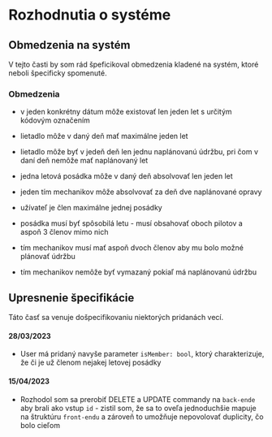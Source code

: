 # Rozhodnutia o systéme

## Obmedzenia na systém

V tejto časti by som rád špeficikoval obmedzenia kladené na systém, ktoré neboli špecificky spomenuté.

### Obmedzenia

- v jeden konkrétny dátum môže existovať len jeden let s určitým kódovým označením

- lietadlo môže v daný deň mať maximálne jeden let

- lietadlo môže byť v jedeň deň len jednu naplánovanú údržbu, pri čom v daní deň nemôže mať naplánovaný let

- jedna letová posádka môže v daný deň absolvovať len jeden let

- jeden tím mechanikov môže absolvovať za deň dve naplánované opravy

- užívateľ je člen maximálne jednej posádky

- posádka musí byť spôsobilá letu - musí obsahovať oboch pilotov a aspoň 3 členov mimo nich

- tím mechanikov musí mať aspoň dvoch členov aby mu bolo možné plánovať údržbu

- tím mechanikov nemôže byť vymazaný pokiaľ má naplánovanú údržbu

## Upresnenie špecifikácie

Táto časť sa venuje došpecifikovaniu niektorých pridanách vecí.

#### 28/03/2023
- User má pridaný navyše parameter `isMember: bool`, ktorý charakterizuje, že či je už členom nejakej letovej posádky

#### 15/04/2023
- Rozhodol som sa prerobiť DELETE a UPDATE commandy na `back-ende` aby brali ako vstup `id` - zistil som, že sa to
oveľa jednoduchšie mapuje na štruktúru `front-endu` a zároveň to umožňuje nepovolovať duplicity, čo bolo cieľom